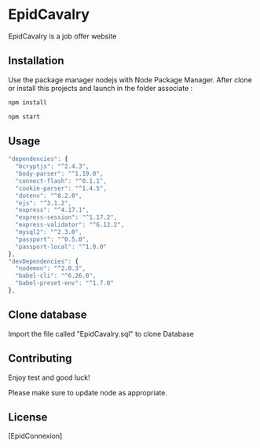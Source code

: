 # EpidCavalry
EpidCavalry is a job offer website

## Installation

Use the package manager nodejs with Node Package Manager.
After clone or install this projects and launch in the folder associate :

```bash
npm install
```

```bash
npm start
```

## Usage

```javascript
"dependencies": {
  "bcryptjs": "^2.4.3",
  "body-parser": "^1.19.0",
  "connect-flash": "^0.1.1",
  "cookie-parser": "^1.4.5",
  "dotenv": "^8.2.0",
  "ejs": "^3.1.2",
  "express": "^4.17.1",
  "express-session": "^1.17.2",
  "express-validator": "^6.12.2",
  "mysql2": "^2.3.0",
  "passport": "^0.5.0",
  "passport-local": "^1.0.0"
},
"devDependencies": {
  "nodemon": "^2.0.3",
  "babel-cli": "^6.26.0",
  "babel-preset-env": "^1.7.0"
},
```

## Clone database

Import the file called "EpidCavalry.sql" to clone Database

## Contributing
Enjoy test and good luck!

Please make sure to update node as appropriate.

## License
[EpidConnexion]
